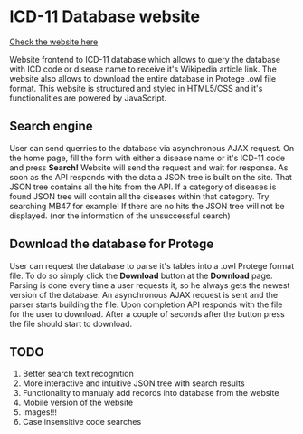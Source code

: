 # ICD-11 Database website
[Check the website here](https://ninjaxfreezu.github.io/icddatabase/)

Website frontend to ICD-11 database which allows to query the database with ICD code or disease name to receive it's Wikipedia article link. The website also allows to download the entire database in Protege .owl file format. This website is structured and styled in HTML5/CSS and it's functionalities are powered by JavaScript.

## Search engine
User can send querries to the database via asynchronous AJAX request. On the home page, fill the form with either a disease name or it's ICD-11 code and press __Search!__ Website will send the request and wait for response. As soon as the API responds with the data a JSON tree is built on the site. That JSON tree contains all the hits from the API. If a category of diseases is found JSON tree will contain all the diseases within that category. Try searching MB47 for example!
If there are no hits the JSON tree will not be displayed. (nor the information of the unsuccessful search)

## Download the database for Protege
User can request the database to parse it's tables into a .owl Protege format file. To do so simply click the __Download__ button at the __Download__ page. Parsing is done every time a user requests it, so he always gets the newest version of the database. An asynchronous AJAX request is sent and the parser starts building the file. Upon completion API responds with the file for the user to download. After a couple of seconds after the button press the file should start to download. 

## TODO
1. Better search text recognition
2. More interactive and intuitive JSON tree with search results
3. Functionality to manualy add records into database from the website
4. Mobile version of the website
5. Images!!!
6. Case insensitive code searches
